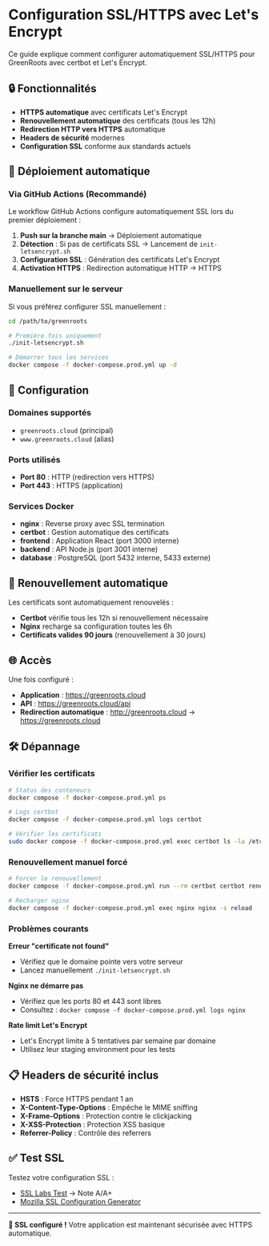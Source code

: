 # Configuration SSL/HTTPS avec Let's Encrypt

Ce guide explique comment configurer automatiquement SSL/HTTPS pour GreenRoots avec certbot et Let's Encrypt.

## 🔒 Fonctionnalités

- **HTTPS automatique** avec certificats Let's Encrypt
- **Renouvellement automatique** des certificats (tous les 12h)
- **Redirection HTTP vers HTTPS** automatique
- **Headers de sécurité** modernes
- **Configuration SSL** conforme aux standards actuels

## 🚀 Déploiement automatique

### Via GitHub Actions (Recommandé)

Le workflow GitHub Actions configure automatiquement SSL lors du premier déploiement :

1. **Push sur la branche main** → Déploiement automatique
2. **Détection** : Si pas de certificats SSL → Lancement de `init-letsencrypt.sh`
3. **Configuration SSL** : Génération des certificats Let's Encrypt
4. **Activation HTTPS** : Redirection automatique HTTP → HTTPS

### Manuellement sur le serveur

Si vous préférez configurer SSL manuellement :

```bash
cd /path/to/greenroots

# Première fois uniquement
./init-letsencrypt.sh

# Démarrer tous les services
docker compose -f docker-compose.prod.yml up -d
```

## 🔧 Configuration

### Domaines supportés
- `greenroots.cloud` (principal)
- `www.greenroots.cloud` (alias)

### Ports utilisés
- **Port 80** : HTTP (redirection vers HTTPS)
- **Port 443** : HTTPS (application)

### Services Docker
- **nginx** : Reverse proxy avec SSL termination
- **certbot** : Gestion automatique des certificats
- **frontend** : Application React (port 3000 interne)
- **backend** : API Node.js (port 3001 interne)
- **database** : PostgreSQL (port 5432 interne, 5433 externe)

## 🔄 Renouvellement automatique

Les certificats sont automatiquement renouvelés :
- **Certbot** vérifie tous les 12h si renouvellement nécessaire
- **Nginx** recharge sa configuration toutes les 6h
- **Certificats valides 90 jours** (renouvellement à 30 jours)

## 🌐 Accès

Une fois configuré :
- **Application** : https://greenroots.cloud
- **API** : https://greenroots.cloud/api
- **Redirection automatique** : http://greenroots.cloud → https://greenroots.cloud

## 🛠️ Dépannage

### Vérifier les certificats
```bash
# Status des conteneurs
docker compose -f docker-compose.prod.yml ps

# Logs certbot
docker compose -f docker-compose.prod.yml logs certbot

# Vérifier les certificats
sudo docker compose -f docker-compose.prod.yml exec certbot ls -la /etc/letsencrypt/live/
```

### Renouvellement manuel forcé
```bash
# Forcer le renouvellement
docker compose -f docker-compose.prod.yml run --rm certbot certbot renew --force-renewal

# Recharger nginx
docker compose -f docker-compose.prod.yml exec nginx nginx -s reload
```

### Problèmes courants

**Erreur "certificate not found"**
- Vérifiez que le domaine pointe vers votre serveur
- Lancez manuellement `./init-letsencrypt.sh`

**Nginx ne démarre pas**
- Vérifiez que les ports 80 et 443 sont libres
- Consultez : `docker compose -f docker-compose.prod.yml logs nginx`

**Rate limit Let's Encrypt**
- Let's Encrypt limite à 5 tentatives par semaine par domaine
- Utilisez leur staging environment pour les tests

## 📋 Headers de sécurité inclus

- **HSTS** : Force HTTPS pendant 1 an
- **X-Content-Type-Options** : Empêche le MIME sniffing
- **X-Frame-Options** : Protection contre le clickjacking
- **X-XSS-Protection** : Protection XSS basique
- **Referrer-Policy** : Contrôle des referrers

## ✅ Test SSL

Testez votre configuration SSL :
- [SSL Labs Test](https://www.ssllabs.com/ssltest/) → Note A/A+
- [Mozilla SSL Configuration Generator](https://ssl-config.mozilla.org/)

---

**🎉 SSL configuré !** Votre application est maintenant sécurisée avec HTTPS automatique.